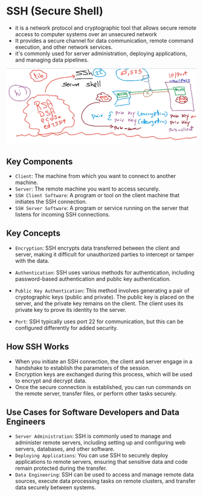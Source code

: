 # SSH (Secure Shell)

+ it is a network protocol and cryptographic tool that allows secure remote access to computer systems over an unsecured network
+ It provides a secure channel for data communication, remote command execution, and other network services.
+ it's commonly used for server administration, deploying applications, and managing data pipelines.

![ssh-1](../images/ssh-1.png)

## Key Components

+ `Client`: The machine from which you want to connect to another machine.
+ `Server`: The remote machine you want to access securely.
+ `SSH Client Software`: A program or tool on the client machine that initiates the SSH connection.
+ `SSH Server Software`: A program or service running on the server that listens for incoming SSH connections.

## Key Concepts

+ `Encryption`: SSH encrypts data transferred between the client and server, making it difficult for unauthorized parties to intercept or tamper with the data.

+ `Authentication`: SSH uses various methods for authentication,
including password-based authentication and public key authentication.

+ `Public Key Authentication`: This method involves generating a pair of cryptographic keys (public and private). The public key is placed on the server, and the private key remains on the client. The client uses its private key to prove its identity to the server.

+ `Port`: SSH typically uses port 22 for communication, but this can be configured differently for added security.

## How SSH Works

+ When you initiate an SSH connection, the client and server engage in a handshake to establish the parameters of the session.
+ Encryption keys are exchanged during this process, which will be used to encrypt and decrypt data.
+ Once the secure connection is established, you can run commands on the remote server, transfer files, or perform other tasks securely.

## Use Cases for Software Developers and Data Engineers

+ `Server Administration`: SSH is commonly used to manage and administer remote servers, including setting up and configuring web servers, databases, and other software.
+ `Deploying Applications`: You can use SSH to securely deploy applications to remote servers, ensuring that sensitive data and code remain protected during the transfer.
+ `Data Engineering`: SSH can be used to access and manage remote data sources, execute data processing tasks on remote clusters, and transfer data securely between systems.
